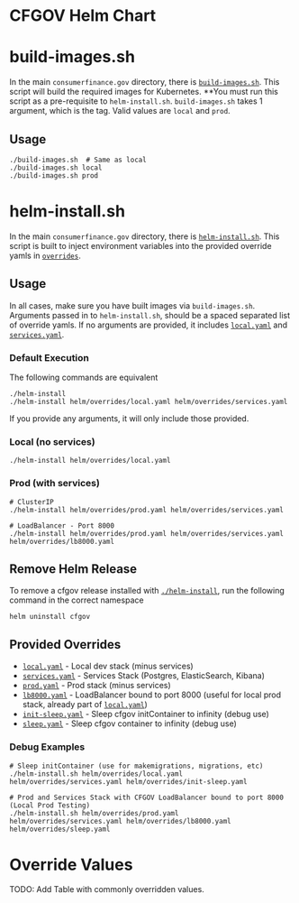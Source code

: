 # CFGOV Helm Chart

# build-images.sh
In the main `consumerfinance.gov` directory, there is [`build-images.sh`](../build-images.sh).
This script will build the required images for Kubernetes. **You must run this 
script as a pre-requisite to `helm-install.sh`. `build-images.sh` takes 1 argument, 
which is the tag. Valid values are `local` and `prod`.

## Usage

    ./build-images.sh  # Same as local
    ./build-images.sh local
    ./build-images.sh prod

# helm-install.sh
In the main `consumerfinance.gov` directory, there is [`helm-install.sh`](../helm-install.sh). 
This script is built to inject environment variables into the provided 
override yamls in [`overrides`](overrides).

## Usage
In all cases, make sure you have built images via `build-images.sh`.
Arguments passed in to `helm-install.sh`, should be a spaced separated list of override yamls.
If no arguments are provided, it includes [`local.yaml`](overrides/local.yaml)
and [`services.yaml`](overrides/services.yaml).

### Default Execution
The following commands are equivalent

    ./helm-install
    ./helm-install helm/overrides/local.yaml helm/overrides/services.yaml

If you provide any arguments, it will only include those provided.

### Local (no services)

    ./helm-install helm/overrides/local.yaml

### Prod (with services)

    # ClusterIP
    ./helm-install helm/overrides/prod.yaml helm/overrides/services.yaml

    # LoadBalancer - Port 8000
    ./helm-install helm/overrides/prod.yaml helm/overrides/services.yaml helm/overrides/lb8000.yaml

## Remove Helm Release
To remove a cfgov release installed with [`./helm-install`](../helm-install.sh),
run the following command in the correct namespace

    helm uninstall cfgov


## Provided Overrides
* [`local.yaml`](overrides/local.yaml) - Local dev stack (minus services)
* [`services.yaml`](overrides/services.yaml) - Services Stack (Postgres, ElasticSearch, Kibana)
* [`prod.yaml`](overrides/prod.yaml) - Prod stack (minus services)
* [`lb8000.yaml`](overrides/lb8000.yaml) - LoadBalancer bound to port 8000 (useful for local prod stack, already part of [`local.yaml`](overrides/local.yaml))
* [`init-sleep.yaml`](overrides/init-sleep.yaml) - Sleep cfgov initContainer to infinity (debug use)
* [`sleep.yaml`](overrides/sleep.yaml) - Sleep cfgov container to infinity (debug use)

### Debug Examples

    # Sleep initContainer (use for makemigrations, migrations, etc)
    ./helm-install.sh helm/overrides/local.yaml helm/overrides/services.yaml helm/overrides/init-sleep.yaml

    # Prod and Services Stack with CFGOV LoadBalancer bound to port 8000 (Local Prod Testing)
    ./helm-install.sh helm/overrides/prod.yaml helm/overrides/services.yaml helm/overrides/lb8000.yaml helm/overrides/sleep.yaml


# Override Values
TODO: Add Table with commonly overridden values.
